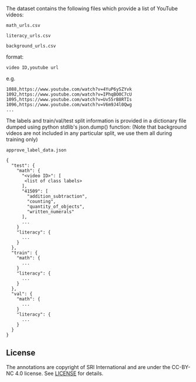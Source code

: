 

The dataset contains the following files which provide a list of YouTube videos:

`math_urls.csv`

`literacy_urls.csv`

`background_urls.csv`


format:
```
video ID,youtube url
```

e.g.

```
1088,https://www.youtube.com/watch?v=4YuP6ySZYvk
1092,https://www.youtube.com/watch?v=IPhqBO0C7cU
1095,https://www.youtube.com/watch?v=Uv55rB8RTIs
1096,https://www.youtube.com/watch?v=V6m9J4l0Qwg
...
```

The labels and train/val/test split information is provided in a dictionary file dumped using python stdlib's json.dump() function:
(Note that background videos are not included in any particular split, we use them all during training only)

`approve_label_data.json`

```
{
  "test": {
    "math": {
      "<video ID>": [
       <list of class labels>
      ],
      "41509": [
        "addition_subtraction",
        "counting",
        "quantity_of_objects",
        "written_numerals"
      ],
      ...
    }
    "literacy": {
      ...
    }
  },
  "train": {
    "math": {
      ...
    }
    "literacy": {
      ...
    }
  },
  "val": {
    "math": {
      ...
    }
    "literacy": {
      ...
    }
  }
}
```

## License
The annotations are copyright of SRI International and are under the CC-BY-NC 4.0 license. See [LICENSE](LICENSE) for details.


